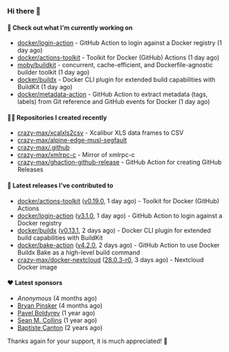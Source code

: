 ### Hi there 👋

#### 👷 Check out what I'm currently working on

- [docker/login-action](https://github.com/docker/login-action) - GitHub Action to login against a Docker registry (1 day ago)
- [docker/actions-toolkit](https://github.com/docker/actions-toolkit) - Toolkit for Docker (GitHub) Actions (1 day ago)
- [moby/buildkit](https://github.com/moby/buildkit) - concurrent, cache-efficient, and Dockerfile-agnostic builder toolkit (1 day ago)
- [docker/buildx](https://github.com/docker/buildx) - Docker CLI plugin for extended build capabilities with BuildKit (1 day ago)
- [docker/metadata-action](https://github.com/docker/metadata-action) - GitHub Action to extract metadata (tags, labels) from Git reference and GitHub events for Docker (1 day ago)

#### 👨‍💻 Repositories I created recently

- [crazy-max/xcalxls2csv](https://github.com/crazy-max/xcalxls2csv) - Xcalibur XLS data frames to CSV
- [crazy-max/alpine-edge-musl-segfault](https://github.com/crazy-max/alpine-edge-musl-segfault)
- [crazy-max/.github](https://github.com/crazy-max/.github)
- [crazy-max/xmlrpc-c](https://github.com/crazy-max/xmlrpc-c) - Mirror of xmlrpc-c
- [crazy-max/ghaction-github-release](https://github.com/crazy-max/ghaction-github-release) - GitHub Action for creating GitHub Releases

#### 🚀 Latest releases I've contributed to

- [docker/actions-toolkit](https://github.com/docker/actions-toolkit) ([v0.19.0](https://github.com/docker/actions-toolkit/releases/tag/v0.19.0), 1 day ago) - Toolkit for Docker (GitHub) Actions
- [docker/login-action](https://github.com/docker/login-action) ([v3.1.0](https://github.com/docker/login-action/releases/tag/v3.1.0), 1 day ago) - GitHub Action to login against a Docker registry
- [docker/buildx](https://github.com/docker/buildx) ([v0.13.1](https://github.com/docker/buildx/releases/tag/v0.13.1), 2 days ago) - Docker CLI plugin for extended build capabilities with BuildKit
- [docker/bake-action](https://github.com/docker/bake-action) ([v4.2.0](https://github.com/docker/bake-action/releases/tag/v4.2.0), 2 days ago) - GitHub Action to use Docker Buildx Bake as a high-level build command
- [crazy-max/docker-nextcloud](https://github.com/crazy-max/docker-nextcloud) ([28.0.3-r0](https://github.com/crazy-max/docker-nextcloud/releases/tag/28.0.3-r0), 3 days ago) - Nextcloud Docker image

#### ❤️ Latest sponsors
- _Anonymous_ (4 months ago)
- [Bryan Pinsker](https://github.com/BryanPinsker) (4 months ago)
- [Pavel Boldyrev](https://github.com/bpg) (1 year ago)
- [Sean M. Collins](https://github.com/sc68cal) (1 year ago)
- [Baptiste Canton](https://github.com/batmac) (2 years ago)

Thanks again for your support, it is much appreciated! 🙏
